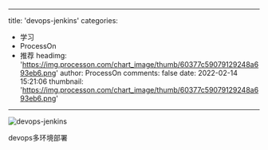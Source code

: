 
---
title: 'devops-jenkins'
categories: 
 - 学习
 - ProcessOn
 - 推荐
headimg: 'https://img.processon.com/chart_image/thumb/60377c59079129248a693eb6.png'
author: ProcessOn
comments: false
date: 2022-02-14 15:21:06
thumbnail: 'https://img.processon.com/chart_image/thumb/60377c59079129248a693eb6.png'
---

<div>   
<img class="thumb" alt="devops-jenkins" src="https://img.processon.com/chart_image/thumb/60377c59079129248a693eb6.png" referrerpolicy="no-referrer">
<p>devops多环境部署</p>  
</div>
            